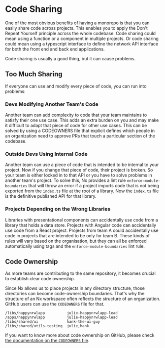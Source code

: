 # Code Sharing

One of the most obvious benefits of having a monorepo is that you can easily share code across projects. This enables you to apply the Don't Repeat Yourself principle across the whole codebase. Code sharing could mean using a function or a component in multiple projects. Or code sharing could mean using a typescript interface to define the network API interface for both the front end and back end applications.

Code sharing is usually a good thing, but it can cause problems.

## Too Much Sharing

If everyone can use and modify every piece of code, you can run into problems:

### Devs Modifying Another Team's Code

Another team can add complexity to code that your team maintains to satisfy their one use case. This adds an extra burden on you and may make it difficult to adapt that piece of code for other use cases. This can be solved by using a CODEOWNERS file that explicit defines which people in an organization need to approve PRs that touch a particular section of the codebase.

### Outside Devs Using Internal Code

Another team can use a piece of code that is intended to be internal to your project. Now if you change that piece of code, their project is broken. So your team is either locked in to that API or you have to solve problems in another team's project. To solve this, Nx provides a lint rule `enforce-module-boundaries` that will throw an error if a project imports code that is not being exported from the `index.ts` file at the root of a library. Now the `index.ts` file is the definitive published API for that library.

### Projects Depending on the Wrong Libraries

Libraries with presentational components can accidentally use code from a library that holds a data store. Projects with Angular code can accidentally use code from a React project. Projects from team A could accidentally use code in projects that are intended to be only for team B. These kinds of rules will vary based on the organisation, but they can all be enforced automatically using tags and the `enforce-module-boundaries` lint rule.

## Code Ownership

As more teams are contributing to the same repository, it becomes crucial to establish clear code ownership.

Since Nx allows us to place projects in any directory structure, those directories can become code-ownership boundaries. That's
why the structure of an Nx workspace often reflects the structure of an organization. GitHub users can use
the `CODEOWNERS` file for that.

```plaintext
/libs/happynrwlapp          julie-happynrwlapp-lead
/apps/happynrwlapp          julie-happynrwlapp-lead
/libs/shared/ui             hank-the-ui-guy
/libs/shared/utils-testing  julie,hank
```

If you want to know more about code ownership on GitHub, please
check [the documentation on the `CODEOWNERS` file](https://docs.github.com/en/repositories/managing-your-repositorys-settings-and-features/customizing-your-repository/about-code-owners).

